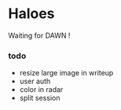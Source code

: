 # Haloes

Waiting for DAWN !

### todo
* resize large image in writeup
* user auth
* color in radar
* split session
